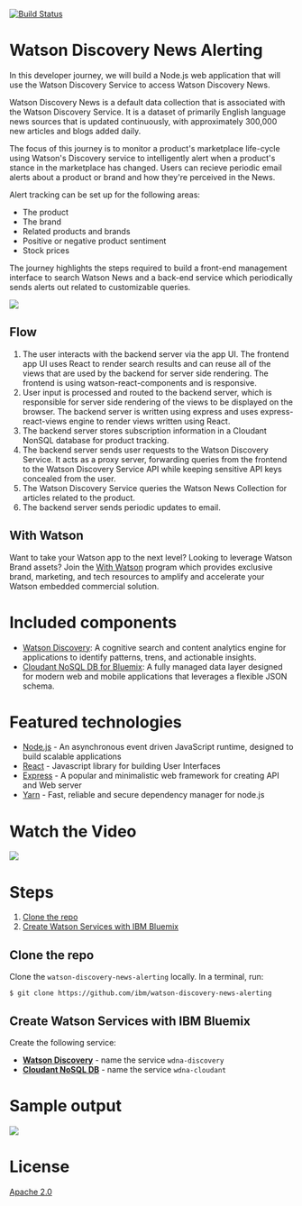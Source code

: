 [![Build Status](https://travis-ci.org/IBM/watson-discovery-news-alerting.svg?branch=master)](https://travis-ci.org/IBM/watson-discovery-news-alerting)

# Watson Discovery News Alerting

In this developer journey, we will build a Node.js web application that will
use the Watson Discovery Service to access Watson Discovery News.

Watson Discovery News is a default data collection that is associated with
the Watson Discovery Service. It is a dataset of primarily English language
news sources that is updated continuously, with approximately 300,000 new
articles and blogs added daily.

The focus of this journey is to monitor a product's marketplace life-cycle
using Watson's Discovery service to intelligently alert when a product's
stance in the marketplace has changed. Users can recieve periodic email
alerts about a product or brand and how they're perceived in the News.

Alert tracking can be set up for the following areas:

* The product
* The brand
* Related products and brands
* Positive or negative product sentiment
* Stock prices

The journey highlights the steps required to build a front-end management
interface to search Watson News and a back-end service which periodically
sends alerts out related to customizable queries.

![](https://raw.githubusercontent.com/dolph/watson-discovery-news-alerting/master/doc/source/images/architecture.png)

## Flow
1. The user interacts with the backend server via the app UI. The frontend
app UI uses React to render search results and can reuse all of the views
that are used by the backend for server side rendering. The frontend is
using watson-react-components and is responsive.
1. User input is processed and routed to the backend server, which is
responsible for server side rendering of the views to be displayed on the
browser. The backend server is written using express and uses
express-react-views engine to render views written using React.
1. The backend server stores subscription information in a Cloudant NonSQL
database for product tracking.
1. The backend server sends user requests to the Watson Discovery Service. It
acts as a proxy server, forwarding queries from the frontend to the Watson
Discovery Service API while keeping sensitive API keys concealed from the
user.
1. The Watson Discovery Service queries the Watson News Collection for
articles related to the product.
1. The backend server sends periodic updates to email.

## With Watson
Want to take your Watson app to the next level? Looking to leverage Watson Brand assets? Join the [With Watson](https://www.ibm.com/watson/with-watson) program which provides exclusive brand, marketing, and tech resources to amplify and accelerate your Watson embedded commercial solution.

# Included components

* [Watson Discovery](https://www.ibm.com/watson/developercloud/discovery.html): A cognitive search and content analytics engine for applications to identify patterns, trens, and actionable insights.
* [Cloudant NoSQL DB for Bluemix](https://console.bluemix.net/docs/services/Cloudant/cloudant.html#overview): A fully managed data layer designed for modern web and mobile applications that leverages a flexible JSON schema.

# Featured technologies

* [Node.js](https://nodejs.org/en/) - An asynchronous event driven JavaScript runtime, designed to build scalable applications
* [React](https://facebook.github.io/react/) - Javascript library for building User Interfaces
* [Express](https://expressjs.com) - A popular and minimalistic web framework for creating API and Web server
* [Yarn](https://yarnpkg.com) - Fast, reliable and secure dependency manager for node.js

# Watch the Video

[![](https://img.youtube.com/vi/zFl-2FybDdY/maxresdefault.jpg)](https://youtu.be/zFl-2FybDdY)

# Steps

1. [Clone the repo](#clone-the-repo)
1. [Create Watson Services with IBM Bluemix](#create-watson-services-with-ibm-bluemix)



## Clone the repo

Clone the `watson-discovery-news-alerting` locally. In a terminal, run:

```
$ git clone https://github.com/ibm/watson-discovery-news-alerting
```

## Create Watson Services with IBM Bluemix

Create the following service:

* [**Watson
  Discovery**](https://console.ng.bluemix.net/catalog/services/discovery) -
  name the service `wdna-discovery`
* [**Cloudant NoSQL
  DB**](https://console.bluemix.net/catalog/services/cloudant-nosql-db) -
  name the service `wdna-cloudant`


# Sample output

![](https://raw.githubusercontent.com/dolph/watson-discovery-news-alerting/master/doc/source/images/sample-output.png)

# License

[Apache 2.0](LICENSE)